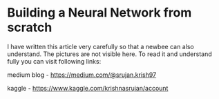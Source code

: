 # Building a Neural Network from scratch

I have written this article very carefully so that a newbee can also understand. The pictures are not visible here. To read it and understand fully you can visit following links:

medium blog - https://medium.com/@srujan.krish97

kaggle - https://www.kaggle.com/krishnasrujan/account
